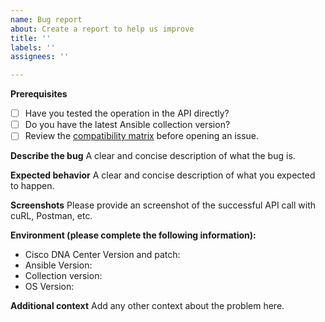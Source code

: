 ```yaml
---
name: Bug report
about: Create a report to help us improve
title: ''
labels: ''
assignees: ''

---
```


**Prerequisites**
* [ ] Have you tested the operation in the API directly?
* [ ] Do you have the latest Ansible collection version?
* [ ] Review the [compatibility matrix](https://github.com/cisco-en-programmability/dnacenter-ansible/tree/main#compatibility-matrix) before opening an issue.

**Describe the bug**
A clear and concise description of what the bug is.

**Expected behavior**
A clear and concise description of what you expected to happen.

**Screenshots**
Please provide an screenshot of the successful API call with cuRL, Postman, etc.

**Environment (please complete the following information):**
* Cisco DNA Center Version and patch: 
* Ansible Version:
* Collection version:
* OS Version: 

**Additional context**
Add any other context about the problem here.
